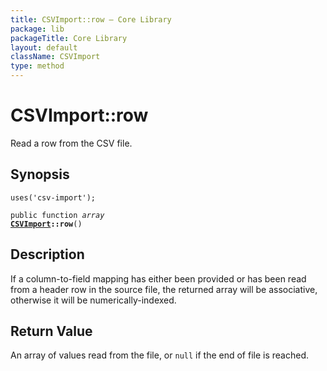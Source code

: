 ```yaml
---
title: CSVImport::row — Core Library
package: lib
packageTitle: Core Library
layout: default
className: CSVImport
type: method
---
```


# CSVImport::row

Read a row from the CSV file.

## Synopsis

<code>uses('csv-import');</code>

<code>public function <i>array</i> <b><a href="CSVImport">CSVImport</a>::row</b>()</code>

## Description

If a column-to-field mapping has either been provided or has been
read from a header row in the source file, the returned array will
be associative, otherwise it will be numerically-indexed.

## Return Value

An array of values read from the file, or <code class="keyword">null</code> if
the end of file is reached.

